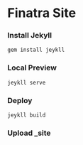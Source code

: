 # Finatra Site

### Install Jekyll

    gem install jeykll

### Local Preview

    jeykll serve

### Deploy 

    jeykll build


### Upload _site
